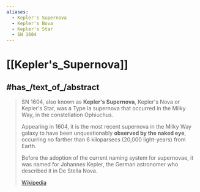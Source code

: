 ```yaml
---
aliases:
  - Kepler's Supernova
  - Kepler's Nova
  - Kepler's Star
  - SN 1604
---
```


# [[Kepler's_Supernova]] 


## #has_/text_of_/abstract 

> SN 1604, also known as **Kepler's Supernova**, Kepler's Nova or Kepler's Star, 
> was a Type Ia supernova that occurred in the Milky Way, in the constellation Ophiuchus. 
> 
> Appearing in 1604, it is the most recent supernova in the Milky Way galaxy to have been unquestionably __observed by the naked eye__, occurring no farther than 6 kiloparsecs (20,000 light-years) from Earth. 
> 
> Before the adoption of the current naming system for supernovae, it was named for Johannes Kepler, 
> the German astronomer who described it in De Stella Nova.
>
> [Wikipedia](https://en.wikipedia.org/wiki/Kepler's%20Supernova) 

